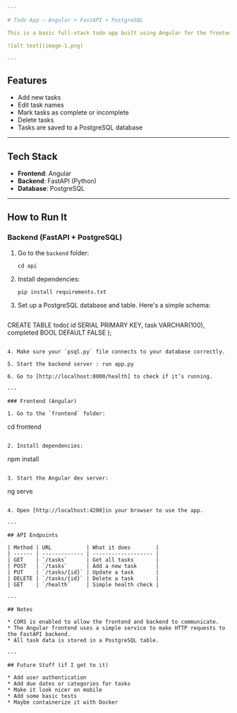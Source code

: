 ```yaml
---

# Todo App – Angular + FastAPI + PostgreSQL

This is a basic full-stack todo app built using Angular for the frontend, FastAPI for the backend, and PostgreSQL as the database. You can add tasks, mark them as complete, update them, and delete them.

![alt text](image-1.png)

---
```


## Features

* Add new tasks
* Edit task names
* Mark tasks as complete or incomplete
* Delete tasks
* Tasks are saved to a PostgreSQL database

---

## Tech Stack

* **Frontend**: Angular
* **Backend**: FastAPI (Python)
* **Database**: PostgreSQL

---

## How to Run It

### Backend (FastAPI + PostgreSQL)

1. Go to the `backend` folder:

   ```
   cd api
   ```

2. Install dependencies:

   ```
   pip install requirements.txt
   ```

3. Set up a PostgreSQL database and table. Here's a simple schema:

   ```sql
  CREATE TABLE todo(
id SERIAL PRIMARY KEY,
task VARCHAR(100),
completed BOOL DEFAULT FALSE
);
   ```

4. Make sure your `psql.py` file connects to your database correctly.

5. Start the backend server : run app.py

6. Go to [http://localhost:8000/health] to check if it’s running.

---

### Frontend (Angular)

1. Go to the `frontend` folder:

   ```
   cd frontend
   ```

2. Install dependencies:

   ```
   npm install
   ```

3. Start the Angular dev server:

   ```
   ng serve
   ```

4. Open [http://localhost:4200]in your browser to use the app.

---

## API Endpoints

| Method | URL           | What it does        |
| ------ | ------------- | ------------------- |
| GET    | `/tasks`      | Get all tasks       |
| POST   | `/tasks`      | Add a new task      |
| PUT    | `/tasks/{id}` | Update a task       |
| DELETE | `/tasks/{id}` | Delete a task       |
| GET    | `/health`     | Simple health check |

---

## Notes

* CORS is enabled to allow the frontend and backend to communicate.
* The Angular frontend uses a simple service to make HTTP requests to the FastAPI backend.
* All task data is stored in a PostgreSQL table.

---

## Future Stuff (if I get to it)

* Add user authentication
* Add due dates or categories for tasks
* Make it look nicer on mobile
* Add some basic tests
* Maybe containerize it with Docker
